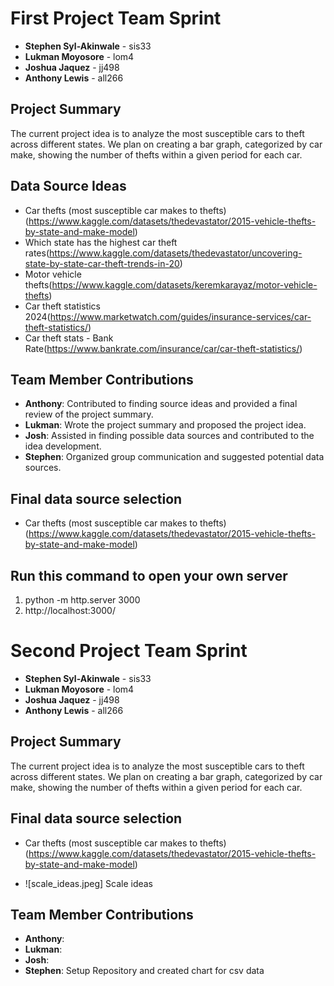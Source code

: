 # First Project Team Sprint

- **Stephen Syl-Akinwale** - sis33
- **Lukman Moyosore** - lom4
- **Joshua Jaquez** - jj498
- **Anthony Lewis** - all266

## Project Summary

The current project idea is to analyze the most susceptible cars to theft across different states. We plan on creating a bar graph, categorized by car make, showing the number of thefts within a given period for each car.

## Data Source Ideas

- Car thefts (most susceptible car makes to thefts)(https://www.kaggle.com/datasets/thedevastator/2015-vehicle-thefts-by-state-and-make-model)
- Which state has the highest car theft rates(https://www.kaggle.com/datasets/thedevastator/uncovering-state-by-state-car-theft-trends-in-20)
- Motor vehicle thefts(https://www.kaggle.com/datasets/keremkarayaz/motor-vehicle-thefts)
- Car theft statistics 2024(https://www.marketwatch.com/guides/insurance-services/car-theft-statistics/)
- Car theft stats - Bank Rate(https://www.bankrate.com/insurance/car/car-theft-statistics/)

## Team Member Contributions

- **Anthony**: Contributed to finding source ideas and provided a final review of the project summary.
- **Lukman**: Wrote the project summary and proposed the project idea.
- **Josh**: Assisted in finding possible data sources and contributed to the idea development.
- **Stephen**: Organized group communication and suggested potential data sources.


## Final data source selection
- Car thefts (most susceptible car makes to thefts)(https://www.kaggle.com/datasets/thedevastator/2015-vehicle-thefts-by-state-and-make-model)


## Run this command to open your own server
1. python -m http.server 3000
2. http://localhost:3000/


# Second Project Team Sprint

- **Stephen Syl-Akinwale** - sis33
- **Lukman Moyosore** - lom4
- **Joshua Jaquez** - jj498
- **Anthony Lewis** - all266

## Project Summary

The current project idea is to analyze the most susceptible cars to theft across different states. We plan on creating a bar graph, categorized by car make, showing the number of thefts within a given period for each car.


## Final data source selection
- Car thefts (most susceptible car makes to thefts)(https://www.kaggle.com/datasets/thedevastator/2015-vehicle-thefts-by-state-and-make-model)

- ![scale_ideas.jpeg] Scale ideas

## Team Member Contributions

- **Anthony**:
- **Lukman**:
- **Josh**:
- **Stephen**: Setup Repository and created chart for csv data